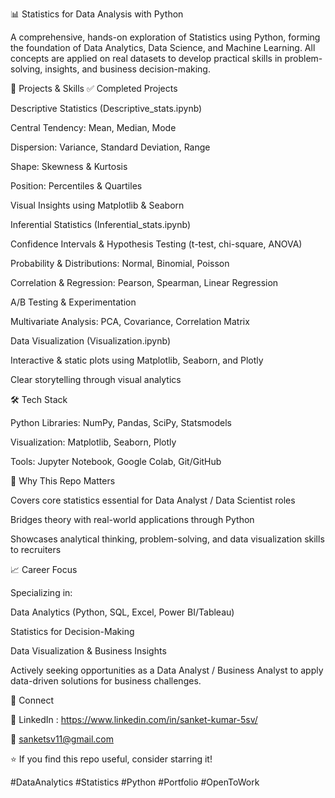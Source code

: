 📊 Statistics for Data Analysis with Python

A comprehensive, hands-on exploration of Statistics using Python, forming the foundation of Data Analytics, Data Science, and Machine Learning. All concepts are applied on real datasets to develop practical skills in problem-solving, insights, and business decision-making.

📂 Projects & Skills
✅ Completed Projects

Descriptive Statistics (Descriptive_stats.ipynb)

Central Tendency: Mean, Median, Mode

Dispersion: Variance, Standard Deviation, Range

Shape: Skewness & Kurtosis

Position: Percentiles & Quartiles

Visual Insights using Matplotlib & Seaborn

Inferential Statistics (Inferential_stats.ipynb)

Confidence Intervals & Hypothesis Testing (t-test, chi-square, ANOVA)

Probability & Distributions: Normal, Binomial, Poisson

Correlation & Regression: Pearson, Spearman, Linear Regression

A/B Testing & Experimentation

Multivariate Analysis: PCA, Covariance, Correlation Matrix

Data Visualization (Visualization.ipynb)

Interactive & static plots using Matplotlib, Seaborn, and Plotly

Clear storytelling through visual analytics

🛠 Tech Stack

Python Libraries: NumPy, Pandas, SciPy, Statsmodels

Visualization: Matplotlib, Seaborn, Plotly

Tools: Jupyter Notebook, Google Colab, Git/GitHub

🎯 Why This Repo Matters

Covers core statistics essential for Data Analyst / Data Scientist roles

Bridges theory with real-world applications through Python

Showcases analytical thinking, problem-solving, and data visualization skills to recruiters

📈 Career Focus

Specializing in:

Data Analytics (Python, SQL, Excel, Power BI/Tableau)

Statistics for Decision-Making

Data Visualization & Business Insights

Actively seeking opportunities as a Data Analyst / Business Analyst to apply data-driven solutions for business challenges.

🤝 Connect

🔗 LinkedIn : https://www.linkedin.com/in/sanket-kumar-5sv/

📧 sanketsv11@gmail.com

⭐ If you find this repo useful, consider starring it!

#DataAnalytics #Statistics #Python #Portfolio #OpenToWork
